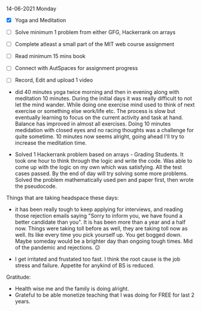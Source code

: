 14-06-2021 Monday


- [X] Yoga and Meditation
- [ ] Solve minimum 1 problem from either GFG, Hackerrank on arrays
- [ ] Complete atleast a small part of the MIT web course assignment
- [ ] Read minimum 15 mins book
- [ ] Connect with AutSpaces for assignment progress
- [ ] Record, Edit and upload 1 video


- did 40 minutes yoga twice morning and then in evening along with meditation 10 minutes. During the initial days it was really difficult to not let the mind wander. While doing one exercise mind used to think of next exercise or something else work/life etc. The process is slow but eventually learning to focus on the current activity and task at hand. Balance has improved in almost all exercises. Doing 10 minutes medidation with closed eyes and no racing thoughts was a challenge for quite sometime. 10 minutes now seems alright, going ahead I'll try to increase the meditation time.  

- Solved 1 Hackerrank problem based on arrays - Grading Students. It took one hour to think through the logic and write the code. Was able to come up with the logic on my own which was satisfying. All the test cases passed. By the end of day will try solving some more problems. Solved the problem mathematically used pen and paper first, then wrote the pseudocode.


Things that are taking headspace these days:

- it has been really tough to keep applying for interviews, and reading those rejection emails saying "Sorry to inform you, we have found a better candidate than you". It is has been more than a year and a half now. Things were taking toll before as well, they are taking toll now as well. Its like every time you pick yourself up. You get bogged down. Maybe someday would be a brighter day than ongoing tough times. Mid of the pandemic and rejections. 😕

- I get irritated and frustated too fast. I think the root cause is the job stress and failure. Appetite for anykind of BS is reduced. 

Gratitude:

- Health wise me and the family is doing alright.
- Grateful to be able monetize teaching that I was doing for FREE for last 2 years.

